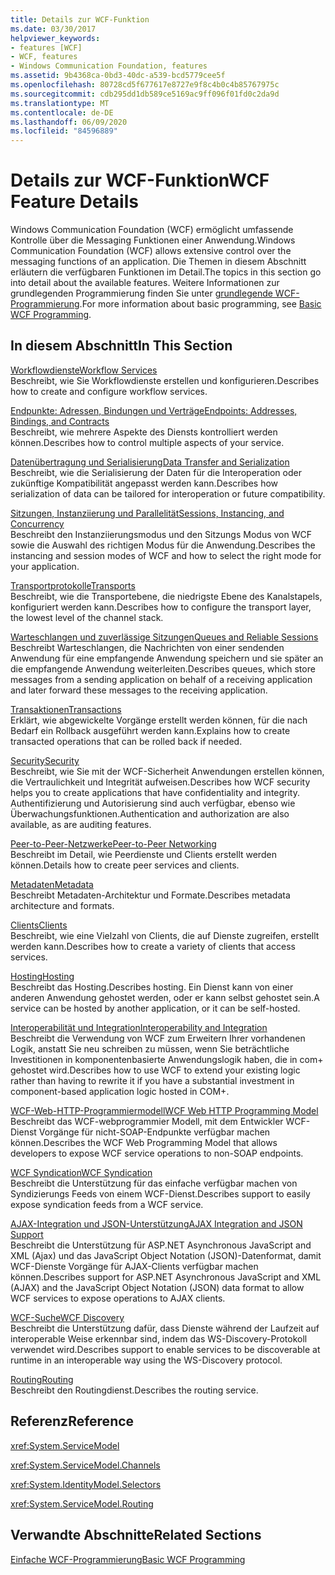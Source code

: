 ```yaml
---
title: Details zur WCF-Funktion
ms.date: 03/30/2017
helpviewer_keywords:
- features [WCF]
- WCF, features
- Windows Communication Foundation, features
ms.assetid: 9b4368ca-0bd3-40dc-a539-bcd5779cee5f
ms.openlocfilehash: 80728cd5f677617e8727e9f8c4b0c4b85767975c
ms.sourcegitcommit: cdb295dd1db589ce5169ac9ff096f01fd0c2da9d
ms.translationtype: MT
ms.contentlocale: de-DE
ms.lasthandoff: 06/09/2020
ms.locfileid: "84596889"
---
```

# <a name="wcf-feature-details"></a><span data-ttu-id="3a787-102">Details zur WCF-Funktion</span><span class="sxs-lookup"><span data-stu-id="3a787-102">WCF Feature Details</span></span>
<span data-ttu-id="3a787-103">Windows Communication Foundation (WCF) ermöglicht umfassende Kontrolle über die Messaging Funktionen einer Anwendung.</span><span class="sxs-lookup"><span data-stu-id="3a787-103">Windows Communication Foundation (WCF) allows extensive control over the messaging functions of an application.</span></span> <span data-ttu-id="3a787-104">Die Themen in diesem Abschnitt erläutern die verfügbaren Funktionen im Detail.</span><span class="sxs-lookup"><span data-stu-id="3a787-104">The topics in this section go into detail about the available features.</span></span> <span data-ttu-id="3a787-105">Weitere Informationen zur grundlegenden Programmierung finden Sie unter [grundlegende WCF-Programmierung](../basic-wcf-programming.md).</span><span class="sxs-lookup"><span data-stu-id="3a787-105">For more information about basic programming, see [Basic WCF Programming](../basic-wcf-programming.md).</span></span>  
  
## <a name="in-this-section"></a><span data-ttu-id="3a787-106">In diesem Abschnitt</span><span class="sxs-lookup"><span data-stu-id="3a787-106">In This Section</span></span>  
 [<span data-ttu-id="3a787-107">Workflowdienste</span><span class="sxs-lookup"><span data-stu-id="3a787-107">Workflow Services</span></span>](workflow-services.md)  
 <span data-ttu-id="3a787-108">Beschreibt, wie Sie Workflowdienste erstellen und konfigurieren.</span><span class="sxs-lookup"><span data-stu-id="3a787-108">Describes how to create and configure workflow services.</span></span>  
  
 [<span data-ttu-id="3a787-109">Endpunkte: Adressen, Bindungen und Verträge</span><span class="sxs-lookup"><span data-stu-id="3a787-109">Endpoints: Addresses, Bindings, and Contracts</span></span>](endpoints-addresses-bindings-and-contracts.md)  
 <span data-ttu-id="3a787-110">Beschreibt, wie mehrere Aspekte des Diensts kontrolliert werden können.</span><span class="sxs-lookup"><span data-stu-id="3a787-110">Describes how to control multiple aspects of your service.</span></span>  
  
 [<span data-ttu-id="3a787-111">Datenübertragung und Serialisierung</span><span class="sxs-lookup"><span data-stu-id="3a787-111">Data Transfer and Serialization</span></span>](data-transfer-and-serialization.md)  
 <span data-ttu-id="3a787-112">Beschreibt, wie die Serialisierung der Daten für die Interoperation oder zukünftige Kompatibilität angepasst werden kann.</span><span class="sxs-lookup"><span data-stu-id="3a787-112">Describes how serialization of data can be tailored for interoperation or future compatibility.</span></span>  
  
 [<span data-ttu-id="3a787-113">Sitzungen, Instanziierung und Parallelität</span><span class="sxs-lookup"><span data-stu-id="3a787-113">Sessions, Instancing, and Concurrency</span></span>](sessions-instancing-and-concurrency.md)  
 <span data-ttu-id="3a787-114">Beschreibt den Instanziierungsmodus und den Sitzungs Modus von WCF sowie die Auswahl des richtigen Modus für die Anwendung.</span><span class="sxs-lookup"><span data-stu-id="3a787-114">Describes the instancing and session modes of WCF and how to select the right mode for your application.</span></span>  
  
 [<span data-ttu-id="3a787-115">Transportprotokolle</span><span class="sxs-lookup"><span data-stu-id="3a787-115">Transports</span></span>](transports.md)  
 <span data-ttu-id="3a787-116">Beschreibt, wie die Transportebene, die niedrigste Ebene des Kanalstapels, konfiguriert werden kann.</span><span class="sxs-lookup"><span data-stu-id="3a787-116">Describes how to configure the transport layer, the lowest level of the channel stack.</span></span>  
  
 [<span data-ttu-id="3a787-117">Warteschlangen und zuverlässige Sitzungen</span><span class="sxs-lookup"><span data-stu-id="3a787-117">Queues and Reliable Sessions</span></span>](queues-and-reliable-sessions.md)  
 <span data-ttu-id="3a787-118">Beschreibt Warteschlangen, die Nachrichten von einer sendenden Anwendung für eine empfangende Anwendung speichern und sie später an die empfangende Anwendung weiterleiten.</span><span class="sxs-lookup"><span data-stu-id="3a787-118">Describes queues, which store messages from a sending application on behalf of a receiving application and later forward these messages to the receiving application.</span></span>  
  
 [<span data-ttu-id="3a787-119">Transaktionen</span><span class="sxs-lookup"><span data-stu-id="3a787-119">Transactions</span></span>](transactions-in-wcf.md)  
 <span data-ttu-id="3a787-120">Erklärt, wie abgewickelte Vorgänge erstellt werden können, für die nach Bedarf ein Rollback ausgeführt werden kann.</span><span class="sxs-lookup"><span data-stu-id="3a787-120">Explains how to create transacted operations that can be rolled back if needed.</span></span>  
  
 [<span data-ttu-id="3a787-121">Security</span><span class="sxs-lookup"><span data-stu-id="3a787-121">Security</span></span>](security.md)  
 <span data-ttu-id="3a787-122">Beschreibt, wie Sie mit der WCF-Sicherheit Anwendungen erstellen können, die Vertraulichkeit und Integrität aufweisen.</span><span class="sxs-lookup"><span data-stu-id="3a787-122">Describes how WCF security helps you to create applications that have confidentiality and integrity.</span></span> <span data-ttu-id="3a787-123">Authentifizierung und Autorisierung sind auch verfügbar, ebenso wie Überwachungsfunktionen.</span><span class="sxs-lookup"><span data-stu-id="3a787-123">Authentication and authorization are also available, as are auditing features.</span></span>  
  
 [<span data-ttu-id="3a787-124">Peer-to-Peer-Netzwerke</span><span class="sxs-lookup"><span data-stu-id="3a787-124">Peer-to-Peer Networking</span></span>](peer-to-peer-networking.md)  
 <span data-ttu-id="3a787-125">Beschreibt im Detail, wie Peerdienste und Clients erstellt werden können.</span><span class="sxs-lookup"><span data-stu-id="3a787-125">Details how to create peer services and clients.</span></span>  
  
 [<span data-ttu-id="3a787-126">Metadaten</span><span class="sxs-lookup"><span data-stu-id="3a787-126">Metadata</span></span>](metadata.md)  
 <span data-ttu-id="3a787-127">Beschreibt Metadaten-Architektur und Formate.</span><span class="sxs-lookup"><span data-stu-id="3a787-127">Describes metadata architecture and formats.</span></span>  
  
 [<span data-ttu-id="3a787-128">Clients</span><span class="sxs-lookup"><span data-stu-id="3a787-128">Clients</span></span>](clients.md)  
 <span data-ttu-id="3a787-129">Beschreibt, wie eine Vielzahl von Clients, die auf Dienste zugreifen, erstellt werden kann.</span><span class="sxs-lookup"><span data-stu-id="3a787-129">Describes how to create a variety of clients that access services.</span></span>  
  
 [<span data-ttu-id="3a787-130">Hosting</span><span class="sxs-lookup"><span data-stu-id="3a787-130">Hosting</span></span>](hosting.md)  
 <span data-ttu-id="3a787-131">Beschreibt das Hosting.</span><span class="sxs-lookup"><span data-stu-id="3a787-131">Describes hosting.</span></span> <span data-ttu-id="3a787-132">Ein Dienst kann von einer anderen Anwendung gehostet werden, oder er kann selbst gehostet sein.</span><span class="sxs-lookup"><span data-stu-id="3a787-132">A service can be hosted by another application, or it can be self-hosted.</span></span>  
  
 [<span data-ttu-id="3a787-133">Interoperabilität und Integration</span><span class="sxs-lookup"><span data-stu-id="3a787-133">Interoperability and Integration</span></span>](interoperability-and-integration.md)  
 <span data-ttu-id="3a787-134">Beschreibt die Verwendung von WCF zum Erweitern Ihrer vorhandenen Logik, anstatt Sie neu schreiben zu müssen, wenn Sie beträchtliche Investitionen in komponentenbasierte Anwendungslogik haben, die in com+ gehostet wird.</span><span class="sxs-lookup"><span data-stu-id="3a787-134">Describes how to use WCF to extend your existing logic rather than having to rewrite it if you have a substantial investment in component-based application logic hosted in COM+.</span></span>  
  
 [<span data-ttu-id="3a787-135">WCF-Web-HTTP-Programmiermodell</span><span class="sxs-lookup"><span data-stu-id="3a787-135">WCF Web HTTP Programming Model</span></span>](wcf-web-http-programming-model.md)  
 <span data-ttu-id="3a787-136">Beschreibt das WCF-webprogrammier Modell, mit dem Entwickler WCF-Dienst Vorgänge für nicht-SOAP-Endpunkte verfügbar machen können.</span><span class="sxs-lookup"><span data-stu-id="3a787-136">Describes the WCF Web Programming Model that allows developers to expose WCF service operations to non-SOAP endpoints.</span></span>  
  
 [<span data-ttu-id="3a787-137">WCF Syndication</span><span class="sxs-lookup"><span data-stu-id="3a787-137">WCF Syndication</span></span>](wcf-syndication.md)  
 <span data-ttu-id="3a787-138">Beschreibt die Unterstützung für das einfache verfügbar machen von Syndizierungs Feeds von einem WCF-Dienst.</span><span class="sxs-lookup"><span data-stu-id="3a787-138">Describes support to easily expose syndication feeds from a WCF service.</span></span>  
  
 [<span data-ttu-id="3a787-139">AJAX-Integration und JSON-Unterstützung</span><span class="sxs-lookup"><span data-stu-id="3a787-139">AJAX Integration and JSON Support</span></span>](ajax-integration-and-json-support.md)  
 <span data-ttu-id="3a787-140">Beschreibt die Unterstützung für ASP.NET Asynchronous JavaScript and XML (Ajax) und das JavaScript Object Notation (JSON)-Datenformat, damit WCF-Dienste Vorgänge für AJAX-Clients verfügbar machen können.</span><span class="sxs-lookup"><span data-stu-id="3a787-140">Describes support for ASP.NET Asynchronous JavaScript and XML (AJAX) and the JavaScript Object Notation (JSON) data format to allow WCF services to expose operations to AJAX clients.</span></span>  
  
 [<span data-ttu-id="3a787-141">WCF-Suche</span><span class="sxs-lookup"><span data-stu-id="3a787-141">WCF Discovery</span></span>](wcf-discovery.md)  
 <span data-ttu-id="3a787-142">Beschreibt die Unterstützung dafür, dass Dienste während der Laufzeit auf interoperable Weise erkennbar sind, indem das WS-Discovery-Protokoll verwendet wird.</span><span class="sxs-lookup"><span data-stu-id="3a787-142">Describes support to enable services to be discoverable at runtime in an interoperable way using the WS-Discovery protocol.</span></span>  
  
 [<span data-ttu-id="3a787-143">Routing</span><span class="sxs-lookup"><span data-stu-id="3a787-143">Routing</span></span>](routing.md)  
 <span data-ttu-id="3a787-144">Beschreibt den Routingdienst.</span><span class="sxs-lookup"><span data-stu-id="3a787-144">Describes the routing service.</span></span>  
  
## <a name="reference"></a><span data-ttu-id="3a787-145">Referenz</span><span class="sxs-lookup"><span data-stu-id="3a787-145">Reference</span></span>  
 <xref:System.ServiceModel>  
  
 <xref:System.ServiceModel.Channels>  
  
 <xref:System.IdentityModel.Selectors>  
  
 <xref:System.ServiceModel.Routing>  
  
## <a name="related-sections"></a><span data-ttu-id="3a787-146">Verwandte Abschnitte</span><span class="sxs-lookup"><span data-stu-id="3a787-146">Related Sections</span></span>  
 [<span data-ttu-id="3a787-147">Einfache WCF-Programmierung</span><span class="sxs-lookup"><span data-stu-id="3a787-147">Basic WCF Programming</span></span>](../basic-wcf-programming.md)
